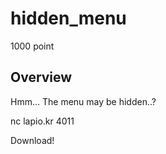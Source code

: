 # hidden_menu
1000 point

## Overview
Hmm... The menu may be hidden..?

nc lapio.kr 4011

Download!
